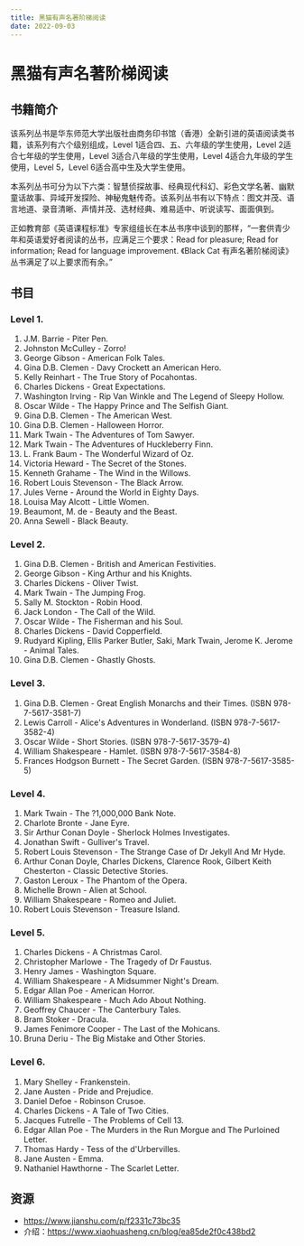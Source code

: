 ```yaml
---
title: 黑猫有声名著阶梯阅读
date: 2022-09-03
---
```


# 黑猫有声名著阶梯阅读

## 书籍简介

该系列丛书是华东师范大学出版社由商务印书馆（香港）全新引进的英语阅读类书籍，该系列有六个级别组成，Level 1适合四、五、六年级的学生使用，Level 2适合七年级的学生使用，Level 3适合八年级的学生使用，Level 4适合九年级的学生使用，Level 5，Level 6适合高中生及大学生使用。

本系列丛书可分为以下六类：智慧侦探故事、经典现代科幻、彩色文学名著、幽默童话故事、异域开发探险、神秘鬼魅传奇。该系列丛书有以下特点：图文并茂、语言地道、录音清晰、声情并茂、选材经典、难易适中、听说读写、面面俱到。

正如教育部《英语课程标准》专家组组长在本丛书序中谈到的那样，“一套供青少年和英语爱好者阅读的丛书，应满足三个要求：Read for pleasure; Read for information; Read for language improvement. 《Black Cat 有声名著阶梯阅读》丛书满足了以上要求而有余。”

## 书目

### Level 1.

01. J.M. Barrie - Piter Pen.
02. Johnston McCulley - Zorro!
03. George Gibson - American Folk Tales.
04. Gina D.B. Clemen - Davy Crockett an American Hero.
05. Kelly Reinhart - The True Story of Pocahontas.
06. Charles Dickens - Great Expectations.
07. Washington Irving - Rip Van Winkle and The Legend of Sleepy Hollow.
08. Oscar Wilde - The Happy Prince and The Selfish Giant.
09. Gina D.B. Clemen - The American West.
10. Gina D.B. Clemen - Halloween Horror.
11. Mark Twain - The Adventures of Tom Sawyer.
12. Mark Twain - The Adventures of Huckleberry Finn.
13. L. Frank Baum - The Wonderful Wizard of Oz.
14. Victoria Heward - The Secret of the Stones.
15. Kenneth Grahame - The Wind in the Willows.
16. Robert Louis Stevenson - The Black Arrow.
17. Jules Verne - Around the World in Eighty Days.
18. Louisa May Alcott - Little Women.
19. Beaumont, M. de - Beauty and the Beast.
20. Anna Sewell - Black Beauty.

### Level 2.

01. Gina D.B. Clemen - British and American Festivities.
02. George Gibson - King Arthur and his Knights.
03. Charles Dickens - Oliver Twist.
04. Mark Twain - The Jumping Frog.
05. Sally M. Stockton - Robin Hood.
06. Jack London - The Call of the Wild.
07. Oscar Wilde - The Fisherman and his Soul.
08. Charles Dickens - David Copperfield.
09. Rudyard Kipling, Ellis Parker Butler, Saki, Mark Twain, Jerome K. Jerome - Animal Tales.
10. Gina D.B. Clemen - Ghastly Ghosts.

### Level 3.

01. Gina D.B. Clemen - Great English Monarchs and their Times. (ISBN 978-7-5617-3581-7)
02. Lewis Carroll - Alice's Adventures in Wonderland. (ISBN 978-7-5617-3582-4)
03. Oscar Wilde - Short Stories. (ISBN 978-7-5617-3579-4)
04. William Shakespeare - Hamlet. (ISBN 978-7-5617-3584-8)
05. Frances Hodgson Burnett - The Secret Garden. (ISBN 978-7-5617-3585-5)

### Level 4.

01. Mark Twain - The ?1,000,000 Bank Note.
02. Charlote Bronte - Jane Eyre.
03. Sir Arthur Conan Doyle - Sherlock Holmes Investigates.
04. Jonathan Swift - Gulliver's Travel.
05. Robert Louis Stevenson - The Strange Case of Dr Jekyll And Mr Hyde.
06. Arthur Conan Doyle, Charles Dickens, Clarence Rook, Gilbert Keith Chesterton - Classic Detective Stories.
07. Gaston Leroux - The Phantom of the Opera.
08. Michelle Brown - Alien at School.
09. William Shakespeare - Romeo and Juliet.
10. Robert Louis Stevenson - Treasure Island.

### Level 5.

01. Charles Dickens - A Christmas Carol.
02. Christopher Marlowe - The Tragedy of Dr Faustus.
03. Henry James - Washington Square.
04. William Shakespeare - A Midsummer Night's Dream.
05. Edgar Allan Poe - American Horror.
06. William Shakespeare - Much Ado About Nothing.
07. Geoffrey Chaucer - The Canterbury Tales.
08. Bram Stoker - Dracula.
09. James Fenimore Cooper - The Last of the Mohicans.
10. Bruna Deriu - The Big Mistake and Other Stories.

### Level 6.

01. Mary Shelley - Frankenstein.
02. Jane Austen - Pride and Prejudice.
03. Daniel Defoe - Robinson Crusoe.
04. Charles Dickens - A Tale of Two Cities.
05. Jacques Futrelle - The Problems of Cell 13.
06. Edgar Allan Poe - The Murders in the Run Morgue and The Purloined Letter.
07. Thomas Hardy - Tess of the d'Urbervilles.
08. Jane Austen - Emma.
09. Nathaniel Hawthorne - The Scarlet Letter.


## 资源

- https://www.jianshu.com/p/f2331c73bc35
- 介绍：https://www.xiaohuasheng.cn/blog/ea85de2f0c438bd2